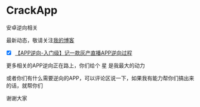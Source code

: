 # CrackApp
安卓逆向相关

最新动态，敬请关注[我的博客](https://blog.csdn.net/weixin_41173374)

- [x] [【APP逆向-入门级】记一款灰产直播APP逆向过程](https://github.com/qqizai/CrackApp/tree/master/lianrenApp)


更多相关的APP逆向正在路上，你们给个 星 是我最大的动力

或者你们有什么需要逆向的APP，可以评论区说一下，如果我有能力帮你们搞出来的话，就帮你们

谢谢大家


